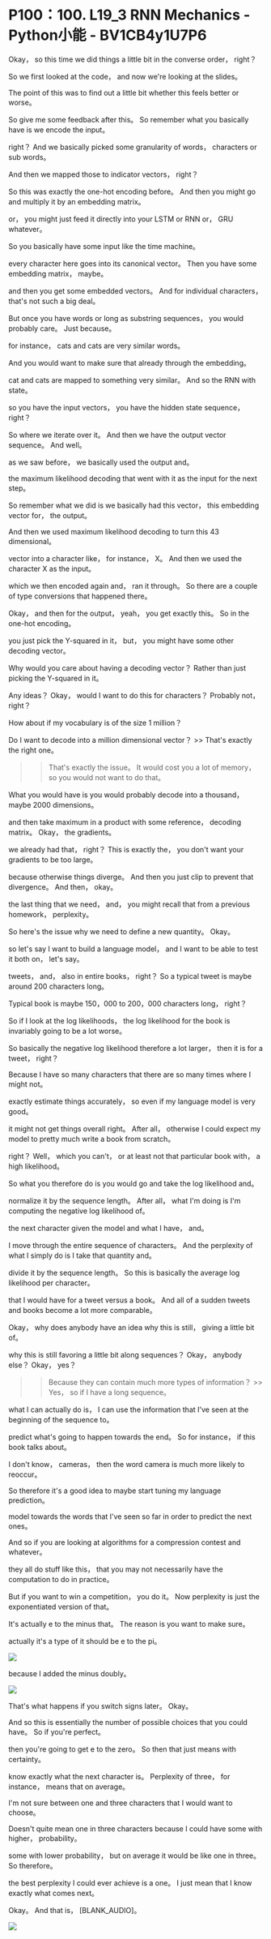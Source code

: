 # P100：100. L19_3 RNN Mechanics - Python小能 - BV1CB4y1U7P6

 Okay， so this time we did things a little bit in the converse order， right？

 So we first looked at the code， and now we're looking at the slides。

 The point of this was to find out a little bit whether this feels better or worse。

 So give me some feedback after this。 So remember what you basically have is we encode the input。

 right？ And we basically picked some granularity of words， characters or sub words。

 And then we mapped those to indicator vectors， right？

 So this was exactly the one-hot encoding before。 And then you might go and multiply it by an embedding matrix。

 or， you might just feed it directly into your LSTM or RNN or， GRU whatever。

 So you basically have some input like the time machine。

 every character here goes into its canonical vector。 Then you have some embedding matrix， maybe。

 and then you get some embedded vectors。 And for individual characters， that's not such a big deal。

 But once you have words or long as substring sequences， you would probably care。 Just because。

 for instance， cats and cats are very similar words。

 And you would want to make sure that already through the embedding。

 cat and cats are mapped to something very similar。 And so the RNN with state。

 so you have the input vectors， you have the hidden state sequence， right？

 So where we iterate over it。 And then we have the output vector sequence。 And well。

 as we saw before， we basically used the output and。

 the maximum likelihood decoding that went with it as the input for the next step。

 So remember what we did is we basically had this vector， this embedding vector for， the output。

 And then we used maximum likelihood decoding to turn this 43 dimensional。

 vector into a character like， for instance， X。 And then we used the character X as the input。

 which we then encoded again and， ran it through。 So there are a couple of type conversions that happened there。

 Okay， and then for the output， yeah， you get exactly this。 So in the one-hot encoding。

 you just pick the Y-squared in it， but， you might have some other decoding vector。

 Why would you care about having a decoding vector？ Rather than just picking the Y-squared in it。

 Any ideas？ Okay， would I want to do this for characters？ Probably not， right？

 How about if my vocabulary is of the size 1 million？

 Do I want to decode into a million dimensional vector？ >> That's exactly the right one。

 >> That's exactly the issue。 It would cost you a lot of memory， so you would not want to do that。

 What you would have is you would probably decode into a thousand， maybe 2000 dimensions。

 and then take maximum in a product with some reference， decoding matrix。 Okay， the gradients。

 we already had that， right？ This is exactly the， you don't want your gradients to be too large。

 because otherwise things diverge。 And then you just clip to prevent that divergence。 And then， okay。

 the last thing that we need， and， you might recall that from a previous homework， perplexity。

 So here's the issue why we need to define a new quantity。 Okay。

 so let's say I want to build a language model， and I want to be able to test it both on， let's say。

 tweets， and， also in entire books， right？ So a typical tweet is maybe around 200 characters long。

 Typical book is maybe 150，000 to 200，000 characters long， right？

 So if I look at the log likelihoods， the log likelihood for the book is invariably going to be a lot worse。

 So basically the negative log likelihood therefore a lot larger， then it is for a tweet， right？

 Because I have so many characters that there are so many times where I might not。

 exactly estimate things accurately， so even if my language model is very good。

 it might not get things overall right。 After all， otherwise I could expect my model to pretty much write a book from scratch。

 right？ Well， which you can't， or at least not that particular book with， a high likelihood。

 So what you therefore do is you would go and take the log likelihood and。

 normalize it by the sequence length。 After all， what I'm doing is I'm computing the negative log likelihood of。

 the next character given the model and what I have， and。

 I move through the entire sequence of characters。 And the perplexity of what I simply do is I take that quantity and。

 divide it by the sequence length。 So this is basically the average log likelihood per character。

 that I would have for a tweet versus a book。 And all of a sudden tweets and books become a lot more comparable。

 Okay， why does anybody have an idea why this is still， giving a little bit of。

 why this is still favoring a little bit along sequences？ Okay， anybody else？ Okay， yes？

 >> Because they can contain much more types of information？ >> Yes， so if I have a long sequence。

 what I can actually do is， I can use the information that I've seen at the beginning of the sequence to。

 predict what's going to happen towards the end。 So for instance， if this book talks about。

 I don't know， cameras， then the word camera is much more likely to reoccur。

 So therefore it's a good idea to maybe start tuning my language prediction。

 model towards the words that I've seen so far in order to predict the next ones。

 And so if you are looking at algorithms for a compression contest and whatever。

 they all do stuff like this， that you may not necessarily have the computation to do in practice。

 But if you want to win a competition， you do it。 Now perplexity is just the exponentiated version of that。

 It's actually e to the minus that。 The reason is you want to make sure。

 actually it's a type of it should be e to the pi。

![](img/06198506dccb2ddb8595a968e1cf28d5_1.png)

 because I added the minus doubly。

![](img/06198506dccb2ddb8595a968e1cf28d5_3.png)

 That's what happens if you switch signs later。 Okay。

 And so this is essentially the number of possible choices that you could have。 So if you're perfect。

 then you're going to get e to the zero。 So then that just means with certainty。

 know exactly what the next character is。 Perplexity of three， for instance， means that on average。

 I'm not sure between one and three characters that I would want to choose。

 Doesn't quite mean one in three characters because I could have some with higher， probability。

 some with lower probability， but on average it would be like one in three。 So therefore。

 the best perplexity I could ever achieve is a one。 I just mean that I know exactly what comes next。

 Okay。 And that is， [BLANK_AUDIO]。

![](img/06198506dccb2ddb8595a968e1cf28d5_5.png)